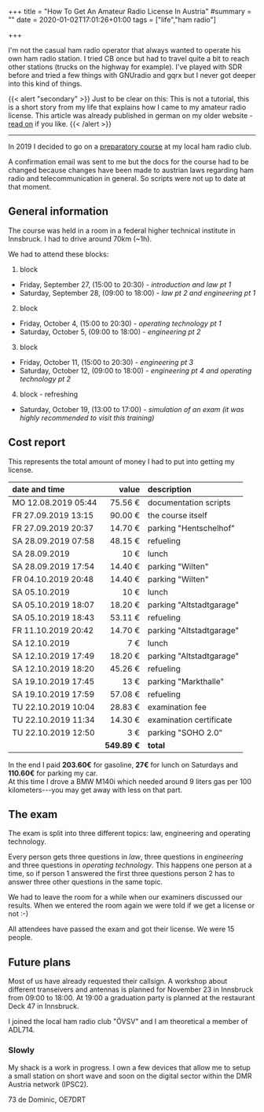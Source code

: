 +++
title = "How To Get An Amateur Radio License In Austria"
#summary = ""
date = 2020-01-02T17:01:26+01:00
tags = ["life","ham radio"]

+++

I'm not the casual ham radio operator that always wanted to operate his own
ham radio station. I tried CB once but had to travel quite a bit to reach other
stations (trucks on the highway for example). I've played with SDR before and
tried a few things with GNUradio and gqrx but I never got deeper into this kind
of things.

<!--more-->

{{< alert "secondary" >}}
Just to be clear on this: This is not a tutorial, this is a short story from
my life that explains how I came to my amateur radio license. This article was
already published in german on my older website -
<a href="https://dominicreich.com/post/amateurfunkkurs-2019/">read on</a>
if you like.
{{< /alert >}}

---

In 2019 I decided to go on a [preparatory course](https://oe7.oevsv.at/veranstaltungen/veranstaltungen-00001/Amateurfunkkurs-in-Innsbruck/)
at my local ham radio club.

A confirmation email was sent to me but the docs for the course had to be changed
because changes have been made to austrian laws regarding ham radio and
telecommunication in general. So scripts were not up to date at that moment.

## General information

The course was held in a room in a federal higher technical institute in
Innsbruck. I had to drive around 70km (\~1h).

We had to attend these blocks:

1. block
  - Friday, September 27, (15:00 to 20:30) - *introduction and law pt 1*
  - Saturday, September 28, (09:00 to 18:00) - *law pt 2 and engineering pt 1*
2. block
  - Friday, October 4, (15:00 to 20:30) - *operating technology pt 1*
  - Saturday, October 5, (09:00 to 18:00) - *engineering pt 2*
3. block
  - Friday, October 11, (15:00 to 20:30) - *engineering pt 3*
  - Saturday, October 12, (09:00 to 18:00) - *engineering pt 4 and operating technology pt 2*
4. block - refreshing
  - Saturday, October 19, (13:00 to 17:00) - *simulation of an exam (it was
    highly recommended to visit this training)*

## Cost report

This represents the total amount of money I had to put into getting my license.

| date and time       | value    | description              |
| :---                | ---:     | :---                     |
| MO 12.08.2019 05:44 |  75.56 € | documentation scripts    |
| FR 27.09.2019 13:15 |  90.00 € | the course itself        |
| FR 27.09.2019 20:37 |  14.70 € | parking "Hentschelhof"   |
| SA 28.09.2019 07:58 |  48.15 € | refueling                |
| SA 28.09.2019       |     10 € | lunch                    |
| SA 28.09.2019 17:54 |  14.40 € | parking "Wilten"         |
| FR 04.10.2019 20:48 |  14.40 € | parking "Wilten"         |
| SA 05.10.2019       |     10 € | lunch                    |
| SA 05.10.2019 18:07 |  18.20 € | parking "Altstadtgarage" |
| SA 05.10.2019 18:43 |  53.11 € | refueling                |
| FR 11.10.2019 20:42 |  14.70 € | parking "Altstadtgarage" |
| SA 12.10.2019       |      7 € | lunch                    |
| SA 12.10.2019 17:49 |  18.20 € | parking "Altstadtgarage" |
| SA 12.10.2019 18:20 |  45.26 € | refueling                |
| SA 19.10.2019 17:45 |     13 € | parking "Markthalle"     |
| SA 19.10.2019 17:59 |  57.08 € | refueling                |
| TU 22.10.2019 10:04 |  28.83 € | examination fee          |
| TU 22.10.2019 11:34 |  14.30 € | examination certificate  |
| TU 22.10.2019 12:50 |      3 € | parking "SOHO 2.0"       |
|                 | **549.89 €** | **total**                |

In the end I paid **203.60€** for gasoline, **27€** for lunch on Saturdays and
**110.60€** for parking my car.  
At this time I drove a BMW M140i which needed around 9 liters gas per 100
kilometers---you may get away with less on that part.

## The exam

The exam is split into three different topics: law, engineering and operating
technology.

Every person gets three questions in *law*, three questions in *engineering* and
three questions in *operating technology*. This happens one person at a time, so
if person 1 answered the first three questions person 2 has to answer three
other questions in the same topic.

We had to leave the room for a while when our examiners discussed our results.
When we entered the room again we were told if we get a license or not :-)

All attendees have passed the exam and got their license. We were 15 people.

## Future plans

Most of us have already requested their callsign. A workshop about different
transeivers and antennas is planned for November 23 in Innsbruck from 09:00 to
18:00. At 19:00 a graduation party is planned at the restaurant Deck 47 in
Innsbruck.

I joined the local ham radio club "ÖVSV" and I am theoretical a member of ADL714.

### Slowly

My shack is a work in progress. I own a few devices that allow me to setup a
small station on short wave and soon on the digital sector within the DMR
Austria network (IPSC2).

73 de Dominic, OE7DRT

